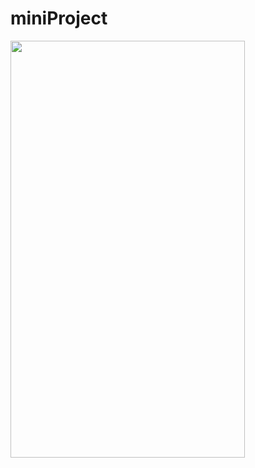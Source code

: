# miniProject

<img src="https://simajune.github.io/img/posting/Project2.gif" width="375px" height="667px"/>